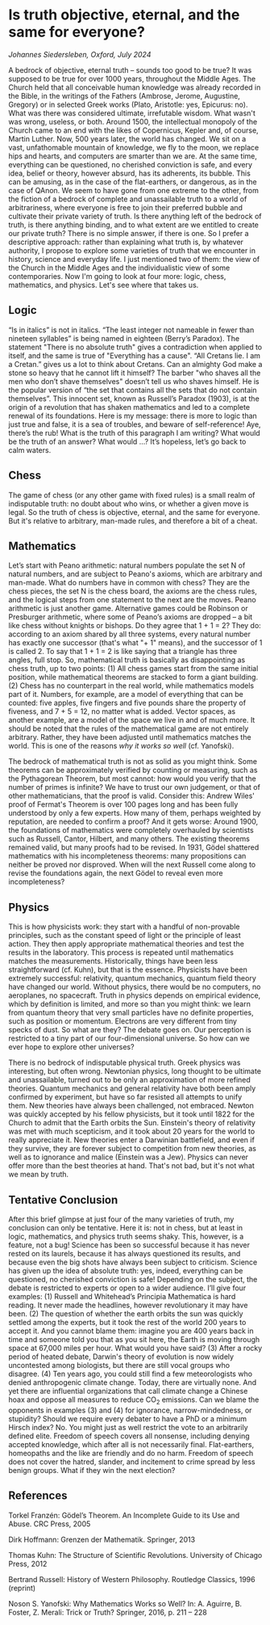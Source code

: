 # Is truth objective, eternal, and the same for everyone?

*Johannes Siedersleben, Oxford, July 2024*


A bedrock of objective, eternal truth – sounds too good to be true? It was supposed to be true for over 1000 years, throughout the Middle Ages. The Church held that all conceivable human knowledge was already recorded in the Bible, in the writings of the Fathers (Ambrose, Jerome, Augustine, Gregory) or in selected Greek works (Plato, Aristotle: yes, Epicurus: no). What was there was considered ultimate, irrefutable wisdom. What wasn't was wrong, useless, or both. Around 1500, the intellectual monopoly of the Church came to an end with the likes of Copernicus, Kepler and, of course, Martin Luther.  Now, 500 years later, the world has changed. We sit on a vast, unfathomable mountain of knowledge, we fly to the moon, we replace hips and hearts, and computers are smarter than we are. At the same time, everything can be questioned, no cherished conviction is safe, and every idea, belief or theory, however absurd, has its adherents, its bubble. This can be amusing, as in the case of the flat-earthers, or dangerous, as in the case of QAnon. We seem to have gone from one extreme to the other, from the fiction of a bedrock of complete and unassailable truth to a world of arbitrariness, where everyone is free to join their preferred bubble and cultivate their private variety of truth. Is there anything left of the bedrock of truth, is there anything binding, and to what extent are we entitled to create our private truth? There is no simple answer, if there is one. So I prefer a descriptive approach: rather than explaining what truth is, by whatever authority, I propose to explore some varieties of truth that we encounter in history, science and everyday life. I just mentioned two of them: the view of the Church in the Middle Ages and the individualistic view of some contemporaries. Now I'm going to look at four more: logic, chess, mathematics, and physics. Let's see where that takes us.

## Logic
“Is in italics” is not in italics. “The least integer not nameable in fewer than nineteen syllables” is being named in eighteen (Berry’s Paradox). The statement "There is no absolute truth" gives a contradiction when applied to itself, and the same is true of "Everything has a cause". “All Cretans lie. I am a Cretan.” gives us a lot to think about Cretans.  Can an almighty God make a stone so heavy that he cannot lift it himself? The barber "who shaves all the men who don’t shave themselves" doesn’t tell us who shaves himself. He is the popular version of “the set that contains all the sets that do not contain themselves”. This innocent set, known as Russell’s Paradox (1903), is at the origin of a revolution that has shaken mathematics and led to a complete renewal of its foundations. Here is my message: there is more to logic than just true and false, it is a sea of troubles, and beware of self-reference! Aye, there’s the rub! What is the truth of this paragraph I am writing? What would be the truth of an answer? What would …? It’s hopeless, let’s go back to calm waters.
## Chess 
The game of chess (or any other game with fixed rules) is a small realm of indisputable truth: no doubt about who wins, or whether a given move is legal. So the truth of chess is objective, eternal, and the same for everyone. But it's relative to arbitrary, man-made rules, and therefore a bit of a cheat. 
## Mathematics
Let’s start with Peano arithmetic: natural numbers populate the set N of natural numbers, and are 
subject to Peano's axioms, which are arbitrary and man-made. What do numbers have in common with chess? 
They are the chess pieces, the set N is the chess board, the axioms are the chess rules, and the logical 
steps from one statement to the next are the moves. Peano arithmetic is just another game. Alternative games 
could be Robinson or Presburger arithmetic, where some of Peano’s axioms are dropped – a bit like chess without 
knights or bishops. Do they agree that 1 + 1 = 2? They do: according to an axiom shared by all three systems, 
every natural number has exactly one successor (that's what "+ 1" means), and the successor of 1 is called 2. 
To say that 1 + 1 = 2 is like saying that a triangle has three angles, full stop. So, mathematical truth 
is basically as disappointing as chess truth, up to two points: (1) All chess games start from the same 
initial position, while mathematical theorems are stacked to form a giant building. (2) Chess has no 
counterpart in the real world, while mathematics models part of it. Numbers, for example, are a model 
of everything that can be counted: five apples, five fingers and five pounds share the property of fiveness, 
and 7 + 5 = 12, no matter what is added. Vector spaces, as another example, are a model of the space 
we live in and of much more. It should be noted that the rules of the mathematical game are not entirely 
arbitrary. Rather, they have been adjusted until mathematics matches the world. This is one of the reasons 
*why it works so well* (cf. Yanofski).

The bedrock of mathematical truth is not as solid as you might think. Some theorems can be 
approximately verified by counting or measuring, such as the Pythagorean Theorem, but most cannot: 
how would you verify that the number of primes is infinite? We have to trust our own judgement, 
or that of other mathematicians, that the proof is valid. Consider this: Andrew Wiles' proof of 
Fermat's Theorem is over 100 pages long and has been fully understood by only a few experts. 
How many of them, perhaps weighted by reputation, are needed to confirm a proof? And it gets worse: 
Around 1900, the foundations of mathematics were completely overhauled by scientists such as Russell, 
Cantor, Hilbert, and many others. The existing theorems remained valid, but many proofs had to be revised. 
In 1931, Gödel shattered mathematics with his incompleteness theorems: many propositions can neither 
be proved nor disproved. When will the next Russell come along to revise the foundations again, 
the next Gödel to reveal even more incompleteness?

## Physics
This is how physicists work: they start with a handful of non-provable principles, such as the constant speed 
of light or the principle of least action. They then apply appropriate mathematical theories and test the 
results in the laboratory. This process is repeated until mathematics matches the measurements. 
Historically, things have been less straightforward (cf. Kuhn), but that is the essence. 
Physicists have been extremely successful: relativity, quantum mechanics, quantum field theory 
have changed our world. Without physics, there would be no computers, no aeroplanes, no spacecraft. 
Truth in physics depends on empirical evidence, which by definition is limited, and more so than 
you might think: we learn from quantum theory that very small particles have no definite properties, 
such as position or momentum. Electrons are very different from tiny specks of dust. So what are they? 
The debate goes on. Our perception is restricted to a tiny part of our four-dimensional universe. 
So how can we ever hope to explore other universes?

There is no bedrock of indisputable physical truth. Greek physics was interesting, but often wrong. 
Newtonian physics, long thought to be ultimate and unassailable, turned out to be only an approximation 
of more refined theories. Quantum mechanics and general relativity have both been amply confirmed 
by experiment, but have so far resisted all attempts to unify them. New theories have always been 
challenged, not embraced. Newton was quickly accepted by his fellow physicists, but it 
took until 1822 for the Church to admit that the Earth orbits the Sun. Einstein's theory of 
relativity was met with much scepticism, and it took about 20 years for the world to really 
appreciate it. New theories enter a Darwinian battlefield, and even if they survive, they are 
forever subject to competition from new theories, as well as to ignorance and malice (Einstein was a Jew). 
Physics can never offer more than the best theories at hand. That's not bad, but it's not what we mean by truth.

## Tentative Conclusion
After this brief glimpse at just four of the many varieties of truth, my conclusion can only be tentative. 
Here it is: not in chess, but at least in logic, mathematics, and physics truth seems shaky. This, however, 
is a feature, not a bug! Science has been so successful because it has never rested on its laurels, 
because it has always questioned its results, and because even the big shots have always been subject 
to criticism. Science has given up the idea of absolute truth: yes, indeed, everything can be questioned, 
no cherished conviction is safe! Depending on the subject, the debate is restricted to experts or open 
to a wider audience. I’ll give four examples: (1) Russell and Whitehead’s Principia Mathematica is hard 
reading. It never made the headlines, however revolutionary it may have been. (2) The question of whether 
the earth orbits the sun was quickly settled among the experts, but it took the rest of the world 200 years 
to accept it. And you cannot blame them: imagine you are 400 years back in time and someone 
told you that as you sit here, the Earth is moving through space at 67,000 miles per hour. 
What would you have said? (3) After a rocky period of heated debate, Darwin's theory of 
evolution is now widely uncontested among biologists, but there are still vocal groups who disagree. 
(4) Ten years ago, you could still find a few meteorologists who denied anthropogenic climate change. 
Today, there are virtually none. And yet there are influential organizations that call climate change a 
Chinese hoax and oppose all measures to reduce CO<sub>2</sub> emissions. Can we blame the opponents 
in examples (3) and (4) for ignorance, narrow-mindedness, or stupidity? Should we require every 
debater to have a PhD or a minimum Hirsch index? No. You might just as well restrict the vote to 
an arbitrarily defined elite. Freedom of speech covers all nonsense, including denying accepted 
knowledge, which after all is not necessarily final. Flat-earthers, homeopaths and the like are 
friendly and do no harm. Freedom of speech does not cover the hatred, slander, and incitement to crime 
spread by less benign groups. What if they win the next election?


## References

Torkel Franzén: Gödel’s Theorem. An Incomplete Guide to its Use and Abuse. CRC Press, 2005

Dirk Hoffmann: Grenzen der Mathematik. Springer, 2013

Thomas Kuhn: The Structure of Scientific Revolutions. University of Chicago Press, 2012

Bertrand Russell: History of Western Philosophy. Routledge Classics, 1996 (reprint)

Noson S. Yanofski: Why Mathematics Works so Well? In: A. Aguirre, B. Foster, Z. Merali: Trick or Truth? Springer, 2016, p. 211 – 228



















